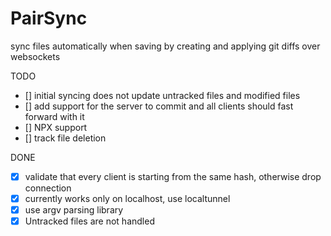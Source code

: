 # PairSync

sync files automatically when saving by creating and applying git diffs over websockets

TODO

- [] initial syncing does not update untracked files and modified files
- [] add support for the server to commit and all clients should fast forward with
  it
- [] NPX support
- [] track file deletion

DONE

- [x] validate that every client is starting from the same hash, otherwise drop connection
- [x] currently works only on localhost, use localtunnel
- [x] use argv parsing library
- [x] Untracked files are not handled
